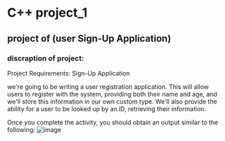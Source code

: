 # C++ project_1
## project of (user Sign-Up Application)
### discraption of project:
Project Requirements: Sign-Up Application

we're going to be writing a user registration application. This will allow users to register with the system, providing both their name and age, and we'll store this information in our own custom type. We'll also provide the ability for a user to be looked up by an ID, retrieving their information.

Once you complete the activity, you should obtain an output similar to the following:
![image](https://github.com/abdelrhma1/C-project_1/assets/126617860/027b422b-8511-47f2-80ab-bced1c0de461)




